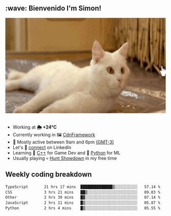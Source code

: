 <h2>:wave: <b>Bienvenido I'm Simon!&nbsp;</b></h2>

<section>
  <img src="./static/banner.gif" height=300 width=1000>
</section>

<br>

<ul>
  <li>
		<!--START_SECTION:weather-->
		Working at <b>🌦   +24°C</b>
		<!--END_SECTION:weather-->
  </li>
  <li>
    Currently working in 🖼️&nbsp;<a href=https://github.com/snapverse/cdn-framework target=_blank>CdnFramework</a>
  </li>
  <li>
    🚩 Mostly active between 9am and 6pm <a href=https://onlinealarmkur.com/world/es target=_blank>(GMT-3)</a>
  </li>
  <li>
    Let's 🔗&nbsp;<a href=https://www.linkedin.com/in/itsimmons target=_blank>connect</a> on LinkedIn
  </li>
  <li>
    Learning 👴&nbsp;<a href=https://images3.memedroid.com/images/UPLOADED755/65f2bce6734f6.webp target=_blank>C++</a> for Game Dev and 🐍&nbsp;<a href=https://qph.cf2.quoracdn.net/main-qimg-4472b6229cb75bf66ab531f3ebd4f975-lq target=_blank>Python</a> for ML
  </li>
  <li>
    Usually playing 💀&nbsp;<a href=https://www.huntshowdown.com target=_blank>Hunt Showdown</a> in my free time
  </li>
</ul>

<h2><b>Weekly coding breakdown </b></h2>

<!--START_SECTION:waka-->

```txt
TypeScript       21 hrs 17 mins  ██████████████▒░░░░░░░░░░   57.14 %
CSS              3 hrs 21 mins   ██▒░░░░░░░░░░░░░░░░░░░░░░   09.03 %
Other            2 hrs 39 mins   █▓░░░░░░░░░░░░░░░░░░░░░░░   07.14 %
JavaScript       2 hrs 11 mins   █▒░░░░░░░░░░░░░░░░░░░░░░░   05.87 %
Python           2 hrs 4 mins    █▒░░░░░░░░░░░░░░░░░░░░░░░   05.55 %
```

<!--END_SECTION:waka-->
